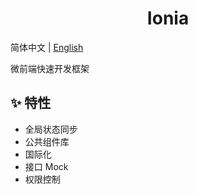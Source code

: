 <h1 align="center">Ionia</h1>

简体中文 | [English](./README.md)

微前端快速开发框架

## ✨ 特性

- 全局状态同步
- 公共组件库
- 国际化
- 接口 Mock
- 权限控制
